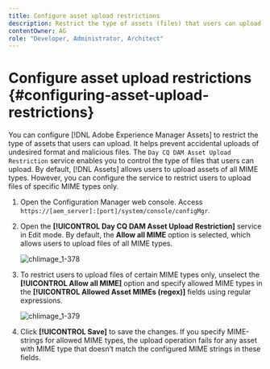 ```yaml
---
title: Configure asset upload restrictions
description: Restrict the type of assets (files) that users can upload 
contentOwner: AG
role: "Developer, Administrator, Architect"
---
```


# Configure asset upload restrictions {#configuring-asset-upload-restrictions}

You can configure [!DNL Adobe Experience Manager Assets] to restrict the type of assets that users can upload. It helps prevent accidental uploads of undesired format and malicious files. The `Day CQ DAM Asset Upload Restriction` service enables you to control the type of files that users can upload. By default, [!DNL Assets] allows users to upload assets of all MIME types. However, you can configure the service to restrict users to upload files of specific MIME types only.

1. Open the Configuration Manager web console. Access `https://[aem_server]:[port]/system/console/configMgr`.
1. Open the **[!UICONTROL Day CQ DAM Asset Upload Restriction]** service in Edit mode. By default, the **Allow all MIME** option is selected, which allows users to upload files of all MIME types.

   ![chlimage_1-378](assets/chlimage_1-378.png)

1. To restrict users to upload files of certain MIME types only, unselect the **[!UICONTROL Allow all MIME]** option and specify allowed MIME types in the **[!UICONTROL Allowed Asset MIMEs (regex)]** fields using regular expressions.

   ![chlimage_1-379](assets/chlimage_1-379.png)

1. Click **[!UICONTROL Save]** to save the changes. If you specify MIME-strings for allowed MIME types, the upload operation fails for any asset with MIME type that doesn’t match the configured MIME strings in these fields.
